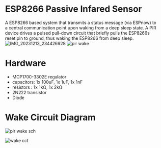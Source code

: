 # ESP8266 Passive Infared Sensor

A ESP8266 based system that transmits a status message (via ESPnow) to a central communication point upon waking from a deep sleep state. A PIR device drives a pulsed pull-down circuit that briefly pulls the ESP8266s reset pin to ground, thus waking the ESP8266 from deep sleep.
![IMG_20231213_234426628](https://github.com/CountZero1066/ESP8266-Deep-sleep-with-PIR-wake-and-ESPnow-status-transmission/assets/32957102/a802df7e-11ba-47ba-9c24-18f2b4b126d0)
![pir wake](https://github.com/CountZero1066/ESP8266-Deep-sleep-with-PIR-wake-and-ESPnow-status-transmission/assets/32957102/49121ae4-7b51-487a-86d0-18c2bbe48273)

# Hardware

- MCP1700-3302E regulator
- capacitors: 1x 100uF, 1x 1uF, 1x 1nF 
- resistors : 1x 1kΩ, 1x 2kΩ
- 2N222 transistor
- Diode

# Wake Circuit Diagram
![pir wake sch](https://github.com/CountZero1066/ESP8266-Deep-sleep-with-PIR-wake-and-ESPnow-status-transmission/assets/32957102/4bc91ea5-0fe3-4910-b9c5-2ae5ead85b7f)

![wake cct](https://github.com/CountZero1066/ESP8266-Deep-sleep-with-PIR-wake-and-ESPnow-status-transmission/assets/32957102/a34e655d-9f50-4b42-b1df-d2531aba9548)
